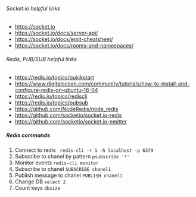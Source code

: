 ###### Socket.io helpful links
- https://socket.io
- https://socket.io/docs/server-api/
- https://socket.io/docs/emit-cheatsheet/
- https://socket.io/docs/rooms-and-namespaces/

###### Redis, PUB/SUB helpful links
- https://redis.io/topics/quickstart
- https://www.digitalocean.com/community/tutorials/how-to-install-and-configure-redis-on-ubuntu-16-04
- https://redis.io/topics/rediscli
- https://redis.io/topics/pubsub
- https://github.com/NodeRedis/node_redis
- https://github.com/socketio/socket.io-redis
- https://github.com/socketio/socket.io-emitter

##### Redis commands
1. Connect to redis
    ``` redis-cli -r 1 -h localhost -p 6379```
2. Subscribe to chanel by pattern
    ```psubscribe '*'```
3. Monitor events
    ```redis-cli monitor```
4. Subscribe to chanel
    ```SUBSCRIBE chanel1```
5. Publish message to chanel
    ```PUBLISH chanel1```
6. Change DB
    ```select 2```
7. Count keys
    ```dbsize```